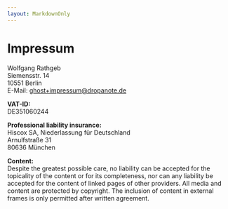 ```yaml
---
layout: MarkdownOnly
---
```


# Impressum

Wolfgang Rathgeb\
Siemensstr. 14\
10551 Berlin\
E-Mail: ghost+impressum@dropanote.de

**VAT-ID:**\
DE351060244

**Professional liability insurance:**\
Hiscox SA, Niederlassung für Deutschland\
Arnulfstraße 31\
80636 München

**Content:**\
Despite the greatest possible care, no liability can be accepted for the topicality of the content or for its completeness, nor can any liability be accepted for the content of linked pages of other providers. All media and content are protected by copyright. The inclusion of content in external frames is only permitted after written agreement.
